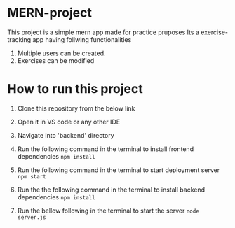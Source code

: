 # MERN-project
This project is a simple mern app made for practice pruposes
Its a exercise-tracking app having follwing functionalities
1. Multiple users can be created.
2. Exercises can be modified

# How to run this project
1. Clone this repository from the below link

2. Open it in VS code or any other IDE
3. Navigate into 'backend' directory
4. Run the following command in the terminal to install frontend dependencies  `npm install`
5. Run the following  command in the terminal to start deployment server   `npm start`
6. Run the the following  command in the terminal to install backend dependencies  `npm install`
7. Run the bellow following  in the terminal to start the server  `node server.js`


